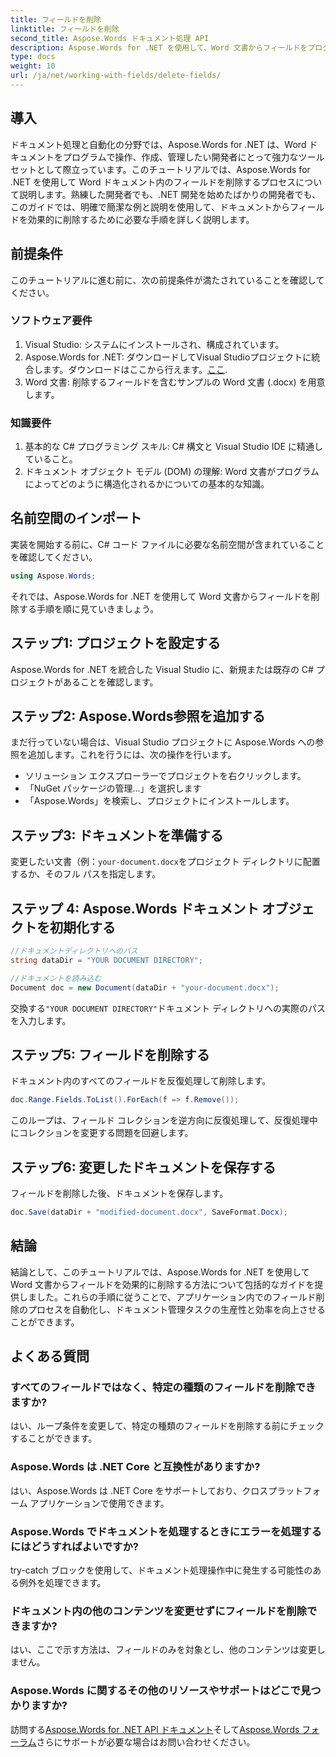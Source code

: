 ```yaml
---
title: フィールドを削除
linktitle: フィールドを削除
second_title: Aspose.Words ドキュメント処理 API
description: Aspose.Words for .NET を使用して、Word 文書からフィールドをプログラムで削除する方法を学びます。コード例を含むわかりやすいステップバイステップ ガイドです。
type: docs
weight: 10
url: /ja/net/working-with-fields/delete-fields/
---
```

## 導入

ドキュメント処理と自動化の分野では、Aspose.Words for .NET は、Word ドキュメントをプログラムで操作、作成、管理したい開発者にとって強力なツールセットとして際立っています。このチュートリアルでは、Aspose.Words for .NET を使用して Word ドキュメント内のフィールドを削除するプロセスについて説明します。熟練した開発者でも、.NET 開発を始めたばかりの開発者でも、このガイドでは、明確で簡潔な例と説明を使用して、ドキュメントからフィールドを効果的に削除するために必要な手順を詳しく説明します。

## 前提条件

このチュートリアルに進む前に、次の前提条件が満たされていることを確認してください。

### ソフトウェア要件

1. Visual Studio: システムにインストールされ、構成されています。
2.  Aspose.Words for .NET: ダウンロードしてVisual Studioプロジェクトに統合します。ダウンロードはここから行えます。[ここ](https://releases.aspose.com/words/net/).
3. Word 文書: 削除するフィールドを含むサンプルの Word 文書 (.docx) を用意します。

### 知識要件

1. 基本的な C# プログラミング スキル: C# 構文と Visual Studio IDE に精通していること。
2. ドキュメント オブジェクト モデル (DOM) の理解: Word 文書がプログラムによってどのように構造化されるかについての基本的な知識。

## 名前空間のインポート

実装を開始する前に、C# コード ファイルに必要な名前空間が含まれていることを確認してください。

```csharp
using Aspose.Words;
```

それでは、Aspose.Words for .NET を使用して Word 文書からフィールドを削除する手順を順に見ていきましょう。

## ステップ1: プロジェクトを設定する

Aspose.Words for .NET を統合した Visual Studio に、新規または既存の C# プロジェクトがあることを確認します。

## ステップ2: Aspose.Words参照を追加する

まだ行っていない場合は、Visual Studio プロジェクトに Aspose.Words への参照を追加します。これを行うには、次の操作を行います。
- ソリューション エクスプローラーでプロジェクトを右クリックします。
- 「NuGet パッケージの管理...」を選択します
- 「Aspose.Words」を検索し、プロジェクトにインストールします。

## ステップ3: ドキュメントを準備する

変更したい文書（例：`your-document.docx`をプロジェクト ディレクトリに配置するか、そのフル パスを指定します。

## ステップ 4: Aspose.Words ドキュメント オブジェクトを初期化する

```csharp
//ドキュメントディレクトリへのパス
string dataDir = "YOUR DOCUMENT DIRECTORY";

//ドキュメントを読み込む
Document doc = new Document(dataDir + "your-document.docx");
```

交換する`"YOUR DOCUMENT DIRECTORY"`ドキュメント ディレクトリへの実際のパスを入力します。

## ステップ5: フィールドを削除する

ドキュメント内のすべてのフィールドを反復処理して削除します。

```csharp
doc.Range.Fields.ToList().ForEach(f => f.Remove());
```

このループは、フィールド コレクションを逆方向に反復処理して、反復処理中にコレクションを変更する問題を回避します。

## ステップ6: 変更したドキュメントを保存する

フィールドを削除した後、ドキュメントを保存します。

```csharp
doc.Save(dataDir + "modified-document.docx", SaveFormat.Docx);
```

## 結論

結論として、このチュートリアルでは、Aspose.Words for .NET を使用して Word 文書からフィールドを効果的に削除する方法について包括的なガイドを提供しました。これらの手順に従うことで、アプリケーション内でのフィールド削除のプロセスを自動化し、ドキュメント管理タスクの生産性と効率を向上させることができます。

## よくある質問

### すべてのフィールドではなく、特定の種類のフィールドを削除できますか?
はい、ループ条件を変更して、特定の種類のフィールドを削除する前にチェックすることができます。

### Aspose.Words は .NET Core と互換性がありますか?
はい、Aspose.Words は .NET Core をサポートしており、クロスプラットフォーム アプリケーションで使用できます。

### Aspose.Words でドキュメントを処理するときにエラーを処理するにはどうすればよいですか?
try-catch ブロックを使用して、ドキュメント処理操作中に発生する可能性のある例外を処理できます。

### ドキュメント内の他のコンテンツを変更せずにフィールドを削除できますか?
はい、ここで示す方法は、フィールドのみを対象とし、他のコンテンツは変更しません。

### Aspose.Words に関するその他のリソースやサポートはどこで見つかりますか?
訪問する[Aspose.Words for .NET API ドキュメント](https://reference.aspose.com/words/net/)そして[Aspose.Words フォーラム](https://forum.aspose.com/c/words/8)さらにサポートが必要な場合はお問い合わせください。
